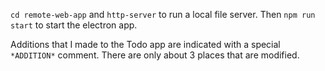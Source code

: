 `cd remote-web-app` and `http-server` to run a local file server. Then `npm run start` to start the electron app.

Additions that I made to the Todo app are indicated with a special `*ADDITION*` comment. There are only about 3 places that are modified.
